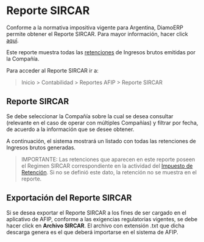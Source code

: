 # Reporte SIRCAR

Conforme a la normativa impositiva vigente para Argentina, DiamoERP permite obtener el Reporte SIRCAR. Para mayor información, hacer click [aquí]().

Este reporte muestra todas las [retenciones](/docs/user/manual/es/accounts/retenciones) de Ingresos brutos emitidas por la Compañía.

Para acceder al Reporte SIRCAR ir a:
> Inicio > Contabilidad > Reportes AFIP > Reporte SIRCAR

## Reporte SIRCAR

Se debe seleccionar la Compañía sobre la cual se desea consultar (relevante en el caso de operar con múltiples Compañías) y filtrar por fecha, de acuerdo a la información que se desee obtener.

A continuación, el sistema mostrará un listado con todas las retenciones de Ingresos brutos generadas.

> IMPORTANTE: Las retenciones que aparecen en este reporte poseen el Regimen SIRCAR correspondiente en la actividad del [Impuesto de Retención](/docs/user/manual/es/accounts/retenciones.md#112-impuestos-de-retenci%C3%B3n). Si no se definió este dato, la retención no se muestra en el reporte. 

## Exportación del Reporte SIRCAR

Si se desea exportar el Reporte SIRCAR a los fines de ser cargado en el aplicativo de AFIP, conforme a las exigencias regulatorias vigentes, se debe hacer click en **Archivo SIRCAR**. El archivo con extensión .txt que dicha descarga genera es el que deberá importarse en el sistema de AFIP. 

